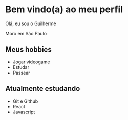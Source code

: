 # Bem vindo(a) ao meu perfil

Olá, eu sou o Guilherme

Moro em São Paulo

## Meus hobbies

- Jogar videogame
- Estudar
- Passear

## Atualmente estudando

- Git e Github
- React
- Javascript
